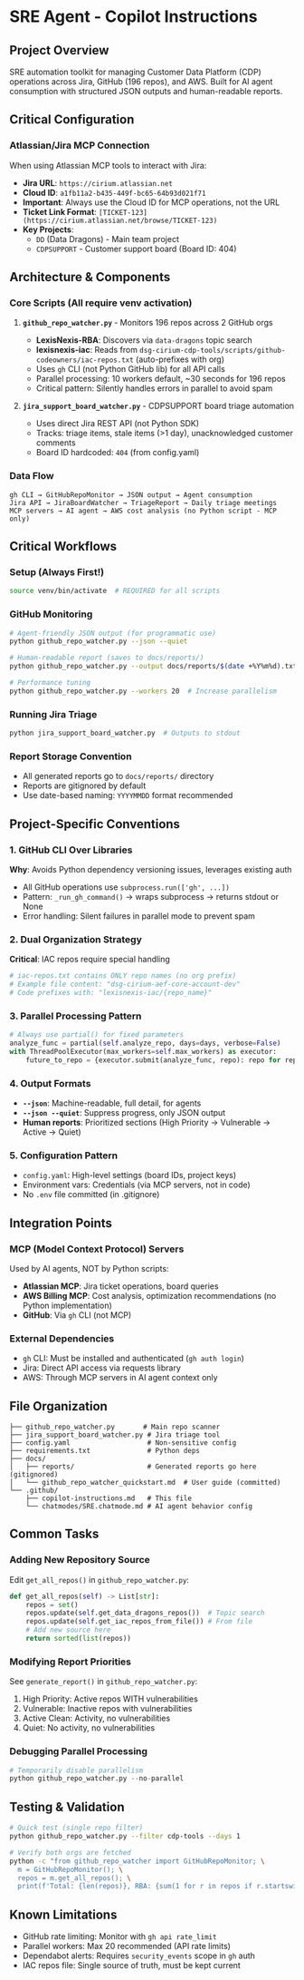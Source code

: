 # SRE Agent - Copilot Instructions

## Project Overview
SRE automation toolkit for managing Customer Data Platform (CDP) operations across Jira, GitHub (196 repos), and AWS. Built for AI agent consumption with structured JSON outputs and human-readable reports.

## Critical Configuration

### Atlassian/Jira MCP Connection
When using Atlassian MCP tools to interact with Jira:
- **Jira URL**: `https://cirium.atlassian.net`
- **Cloud ID**: `a1fb11a2-b435-449f-bc65-64b93d021f71`
- **Important**: Always use the Cloud ID for MCP operations, not the URL
- **Ticket Link Format**: `[TICKET-123](https://cirium.atlassian.net/browse/TICKET-123)`
- **Key Projects**: 
  - `DD` (Data Dragons) - Main team project
  - `CDPSUPPORT` - Customer support board (Board ID: 404)

## Architecture & Components

### Core Scripts (All require venv activation)
1. **`github_repo_watcher.py`** - Monitors 196 repos across 2 GitHub orgs
   - **LexisNexis-RBA**: Discovers via `data-dragons` topic search
   - **lexisnexis-iac**: Reads from `dsg-cirium-cdp-tools/scripts/github-codeowners/iac-repos.txt` (auto-prefixes with org)
   - Uses `gh` CLI (not Python GitHub lib) for all API calls
   - Parallel processing: 10 workers default, ~30 seconds for 196 repos
   - Critical pattern: Silently handles errors in parallel to avoid spam

2. **`jira_support_board_watcher.py`** - CDPSUPPORT board triage automation
   - Uses direct Jira REST API (not Python SDK)
   - Tracks: triage items, stale items (>1 day), unacknowledged customer comments
   - Board ID hardcoded: `404` (from config.yaml)

### Data Flow
```
gh CLI → GitHubRepoMonitor → JSON output → Agent consumption
Jira API → JiraBoardWatcher → TriageReport → Daily triage meetings
MCP servers → AI agent → AWS cost analysis (no Python script - MCP only)
```

## Critical Workflows

### Setup (Always First!)
```bash
source venv/bin/activate  # REQUIRED for all scripts
```

### GitHub Monitoring
```bash
# Agent-friendly JSON output (for programmatic use)
python github_repo_watcher.py --json --quiet

# Human-readable report (saves to docs/reports/)
python github_repo_watcher.py --output docs/reports/$(date +%Y%m%d).txt

# Performance tuning
python github_repo_watcher.py --workers 20  # Increase parallelism
```

### Running Jira Triage
```bash
python jira_support_board_watcher.py  # Outputs to stdout
```

### Report Storage Convention
- All generated reports go to `docs/reports/` directory
- Reports are gitignored by default
- Use date-based naming: `YYYYMMDD` format recommended

## Project-Specific Conventions

### 1. GitHub CLI Over Libraries
**Why**: Avoids Python dependency versioning issues, leverages existing auth
- All GitHub operations use `subprocess.run(['gh', ...])` 
- Pattern: `_run_gh_command()` → wraps subprocess → returns stdout or None
- Error handling: Silent failures in parallel mode to prevent spam

### 2. Dual Organization Strategy
**Critical**: IAC repos require special handling
```python
# iac-repos.txt contains ONLY repo names (no org prefix)
# Example file content: "dsg-cirium-aef-core-account-dev"
# Code prefixes with: "lexisnexis-iac/{repo_name}"
```

### 3. Parallel Processing Pattern
```python
# Always use partial() for fixed parameters
analyze_func = partial(self.analyze_repo, days=days, verbose=False)
with ThreadPoolExecutor(max_workers=self.max_workers) as executor:
    future_to_repo = {executor.submit(analyze_func, repo): repo for repo in repos}
```

### 4. Output Formats
- **`--json`**: Machine-readable, full detail, for agents
- **`--json --quiet`**: Suppress progress, only JSON output
- **Human reports**: Prioritized sections (High Priority → Vulnerable → Active → Quiet)

### 5. Configuration Pattern
- `config.yaml`: High-level settings (board IDs, project keys)
- Environment vars: Credentials (via MCP servers, not in code)
- No `.env` file committed (in .gitignore)

## Integration Points

### MCP (Model Context Protocol) Servers
Used by AI agents, NOT by Python scripts:
- **Atlassian MCP**: Jira ticket operations, board queries
- **AWS Billing MCP**: Cost analysis, optimization recommendations (no Python implementation)
- **GitHub**: Via `gh` CLI (not MCP)

### External Dependencies
- `gh` CLI: Must be installed and authenticated (`gh auth login`)
- Jira: Direct API access via requests library
- AWS: Through MCP servers in AI agent context only

## File Organization
```
├── github_repo_watcher.py       # Main repo scanner
├── jira_support_board_watcher.py # Jira triage tool
├── config.yaml                   # Non-sensitive config
├── requirements.txt              # Python deps
├── docs/
│   ├── reports/                  # Generated reports go here (gitignored)
│   └── github_repo_watcher_quickstart.md  # User guide (committed)
└── .github/
    ├── copilot-instructions.md   # This file
    └── chatmodes/SRE.chatmode.md # AI agent behavior config
```

## Common Tasks

### Adding New Repository Source
Edit `get_all_repos()` in `github_repo_watcher.py`:
```python
def get_all_repos(self) -> List[str]:
    repos = set()
    repos.update(self.get_data_dragons_repos())  # Topic search
    repos.update(self.get_iac_repos_from_file()) # From file
    # Add new source here
    return sorted(list(repos))
```

### Modifying Report Priorities
See `generate_report()` in `github_repo_watcher.py`:
1. High Priority: Active repos WITH vulnerabilities
2. Vulnerable: Inactive repos with vulnerabilities  
3. Active Clean: Activity, no vulnerabilities
4. Quiet: No activity, no vulnerabilities

### Debugging Parallel Processing
```python
# Temporarily disable parallelism
python github_repo_watcher.py --no-parallel
```

## Testing & Validation
```bash
# Quick test (single repo filter)
python github_repo_watcher.py --filter cdp-tools --days 1

# Verify both orgs are fetched
python -c "from github_repo_watcher import GitHubRepoMonitor; \
  m = GitHubRepoMonitor(); \
  repos = m.get_all_repos(); \
  print(f'Total: {len(repos)}, RBA: {sum(1 for r in repos if r.startswith(\"LexisNexis-RBA\"))}, IAC: {sum(1 for r in repos if r.startswith(\"lexisnexis-iac\"))}')"
```

## Known Limitations
- GitHub rate limiting: Monitor with `gh api rate_limit`
- Parallel workers: Max 20 recommended (API rate limits)
- Dependabot alerts: Requires `security_events` scope in `gh` auth
- IAC repos file: Single source of truth, must be kept current
